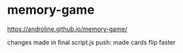 # memory-game
https://androline.github.io/memory-game/

changes made in final script.js push: made cards flip faster

